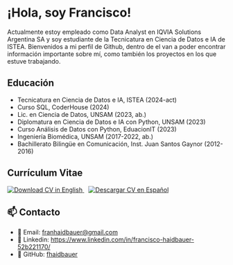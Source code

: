 # ¡Hola, soy Francisco!

Actualmente estoy empleado como Data Analyst en IQVIA Solutions Argentina SA y soy estudiante de la Tecnicatura en Ciencia de Datos e IA de ISTEA. Bienvenidos a mi perfil de Github, dentro de el van a poder encontrar información importante sobre mí, como también los proyectos en los que estuve trabajando.

## Educación
- Tecnicatura en Ciencia de Datos e IA, ISTEA (2024-act)
- Curso SQL, CoderHouse (2024)
- Lic. en Ciencia de Datos, UNSAM (2023, ab.)
- Diplomatura en Ciencia de Datos e IA con Python, UNSAM (2023)
- Curso Análisis de Datos con Python, EduacionIT (2023)
- Ingeniería Biomédica, UNSAM (2017-2022, ab.)
- Bachillerato Bilingüe en Comunicación, Inst. Juan Santos Gaynor (2012-2016)

## Currículum Vitae

<div align="left">
  <a href="https://github.com/fhaidbauer/fhaidbauer/raw/main/Francisco_Haidbauer_CV%20SP.pdf" target="_blank" style="margin-right: 10px;">
    <img src="https://img.shields.io/badge/CV%20EN-Download-0A66C2?style=for-the-badge&logo=readthedocs&logoColor=white" alt="Download CV in English"/>
  </a>
  <a href="https://github.com/fhaidbauer/fhaidbauer/raw/main/Francisco_Haidbauer_CV%20EN.pdf" target="_blank">
    <img src="https://img.shields.io/badge/CV%20ES-Descargar-E85D04?style=for-the-badge&logo=readthedocs&logoColor=white" alt="Descargar CV en Español"/>
  </a>
</div>

## 📫 Contacto
- 📧 Email: franhaidbauer@gmail.com
- 💼 Linkedin: https://www.linkedin.com/in/francisco-haidbauer-52b221170/
- 🐙 GitHub: [fhaidbauer](https://github.com/fhaidbauer)

